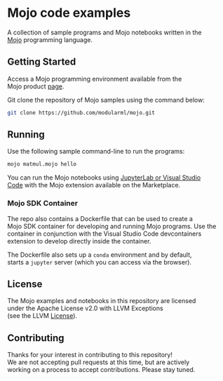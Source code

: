 # Mojo code examples

A collection of sample programs and Mojo notebooks written in the  
[Mojo](https://docs.modular.com/mojo/programming-manual.html) programming language.

## Getting Started

Access a Mojo programming environment available from the  
Mojo product [page](https://www.modular.com/mojo).

Git clone the repository of Mojo samples using the command below:

```bash
git clone https://github.com/modularml/mojo.git
```

## Running

Use the following sample command-line to run the programs:

```bash
mojo matmul.mojo hello
```

You can run the Mojo notebooks using [JupyterLab or Visual Studio  
Code](notebooks/README.md) with the Mojo extension available on the Marketplace.

### Mojo SDK Container

The repo also contains a Dockerfile that can be used to create a  
Mojo SDK container for developing and running Mojo programs. Use the  
container in conjunction with the Visual Studio Code devcontainers  
extension to develop directly inside the container.

The Dockerfile also sets up a `conda` environment and by default,  
starts a `jupyter` server (which you can access via the browser).

## License

The Mojo examples and notebooks in this repository are licensed  
under the Apache License v2.0 with LLVM Exceptions  
(see the LLVM [License](https://llvm.org/LICENSE.txt)).

## Contributing

Thanks for your interest in contributing to this repository!  
We are not accepting pull requests at this time, but are actively  
working on a process to accept contributions. Please stay tuned.
